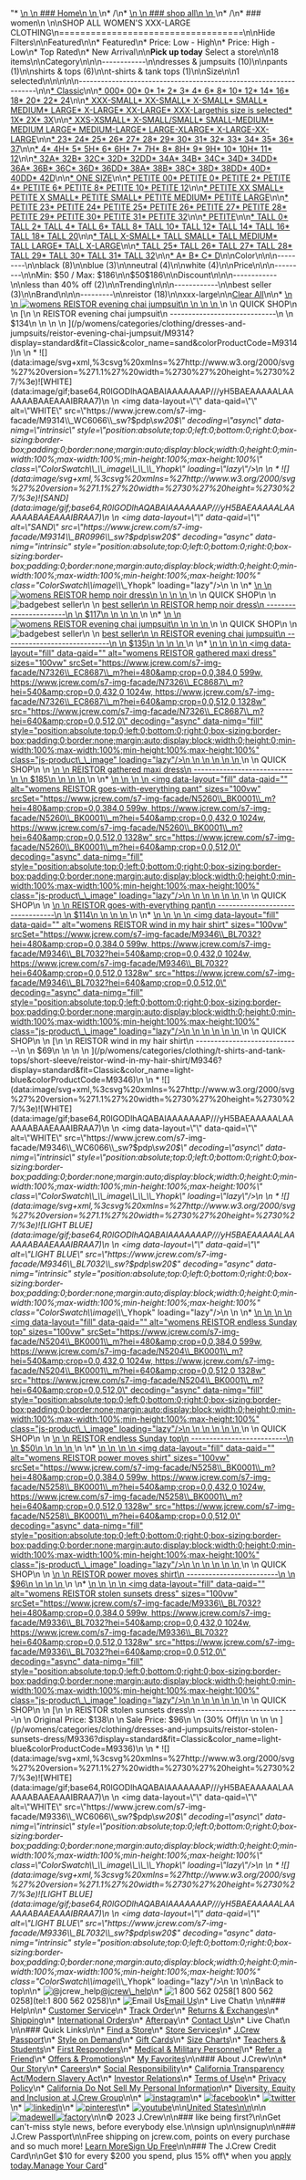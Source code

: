 "*   [\n    \n    ### Home\n    \n    ](/)\n*   /\n*   [\n    \n    ### shop all\n    \n    ](/all)\n*   /\n*   ### women\n    \n\nSHOP ALL WOMEN'S XXX-LARGE CLOTHING\n===================================\n\nHide Filters\n\nFeatured\n\n*   Featured\n*   Price: Low - High\n*   Price: High - Low\n*   Top Rated\n*   New Arrival\n\n**Pick up today** Select a store\n\n18 items\n\nCategory\n\n\n------------\n\n[](/all/womens/categories/clothing?sub-categories=womens-shopall-dresses-and-jumpsuits&crawl=no&size=XXXL)dresses & jumpsuits (10)\n\n[](/all/womens/categories/clothing?sub-categories=womens-shopall-pants&crawl=no&size=XXXL)pants (1)\n\n[](/all/womens/categories/clothing?sub-categories=womens-shopall-shirtsAndTops&crawl=no&size=XXXL)shirts & tops (6)\n\n[](/all/womens/categories/clothing?sub-categories=womens-shopall-t-shirtsAndTanktops&crawl=no&size=XXXL)t-shirts & tank tops (1)\n\nSize\n\n1 selected[](/all/womens/categories/clothing?crawl=no)\n\n\n\n\n------------------------------------------------------------------\n\n[*   Classic](/all/womens/categories/clothing?crawl=no&fit=Classic&size=XXXL)\n\n[*   000](/all/womens/categories/clothing?crawl=no&size=000,XXXL)[*   00](/all/womens/categories/clothing?crawl=no&size=00,XXXL)[*   0](/all/womens/categories/clothing?crawl=no&size=0,XXXL)[*   1](/all/womens/categories/clothing?crawl=no&size=1,XXXL)[*   2](/all/womens/categories/clothing?crawl=no&size=2,XXXL)[*   3](/all/womens/categories/clothing?crawl=no&size=3,XXXL)[*   4](/all/womens/categories/clothing?crawl=no&size=4,XXXL)[*   6](/all/womens/categories/clothing?crawl=no&size=6,XXXL)[*   8](/all/womens/categories/clothing?crawl=no&size=8,XXXL)[*   10](/all/womens/categories/clothing?crawl=no&size=10,XXXL)[*   12](/all/womens/categories/clothing?crawl=no&size=12,XXXL)[*   14](/all/womens/categories/clothing?crawl=no&size=14,XXXL)[*   16](/all/womens/categories/clothing?crawl=no&size=16,XXXL)[*   18](/all/womens/categories/clothing?crawl=no&size=18,XXXL)[*   20](/all/womens/categories/clothing?crawl=no&size=20,XXXL)[*   22](/all/womens/categories/clothing?crawl=no&size=22,XXXL)[*   24](/all/womens/categories/clothing?crawl=no&size=24,XXXL)\n\n[*   XXX-SMALL](/all/womens/categories/clothing?crawl=no&size=XXX-SMALL,XXXL)[*   XX-SMALL](/all/womens/categories/clothing?crawl=no&size=XX-SMALL,XXXL)[*   X-SMALL](/all/womens/categories/clothing?crawl=no&size=X-SMALL,XXXL)[*   SMALL](/all/womens/categories/clothing?crawl=no&size=SMALL,XXXL)[*   MEDIUM](/all/womens/categories/clothing?crawl=no&size=MEDIUM,XXXL)[*   LARGE](/all/womens/categories/clothing?crawl=no&size=LARGE,XXXL)[*   X-LARGE](/all/womens/categories/clothing?crawl=no&size=X-LARGE,XXXL)[*   XX-LARGE](/all/womens/categories/clothing?crawl=no&size=XX-LARGE,XXXL)[*   XXX-Largethis size is selected](/all/womens/categories/clothing?crawl=no)[*   1X](/all/womens/categories/clothing?crawl=no&size=1X,XXXL)[*   2X](/all/womens/categories/clothing?crawl=no&size=2X,XXXL)[*   3X](/all/womens/categories/clothing?crawl=no&size=3X,XXXL)\n\n[*   XXS-XSMALL](/all/womens/categories/clothing?crawl=no&size=XXS-XSMALL,XXXL)[*   X-SMALL/SMALL](/all/womens/categories/clothing?crawl=no&size=X-SMALL%2FSMALL,XXXL)[*   SMALL-MEDIUM](/all/womens/categories/clothing?crawl=no&size=SMALL-MEDIUM,XXXL)[*   MEDIUM LARGE](/all/womens/categories/clothing?crawl=no&size=MEDIUM%20LARGE,XXXL)[*   MEDIUM-LARGE](/all/womens/categories/clothing?crawl=no&size=MEDIUM-LARGE,XXXL)[*   LARGE-XLARGE](/all/womens/categories/clothing?crawl=no&size=LARGE-XLARGE,XXXL)[*   X-LARGE-XX-LARGE](/all/womens/categories/clothing?crawl=no&size=X-LARGE-XX-LARGE,XXXL)\n\n[*   23](/all/womens/categories/clothing?crawl=no&size=23,XXXL)[*   24](/all/womens/categories/clothing?crawl=no&size=24G,XXXL)[*   25](/all/womens/categories/clothing?crawl=no&size=25,XXXL)[*   26](/all/womens/categories/clothing?crawl=no&size=26,XXXL)[*   27](/all/womens/categories/clothing?crawl=no&size=27,XXXL)[*   28](/all/womens/categories/clothing?crawl=no&size=28,XXXL)[*   29](/all/womens/categories/clothing?crawl=no&size=29,XXXL)[*   30](/all/womens/categories/clothing?crawl=no&size=30,XXXL)[*   31](/all/womens/categories/clothing?crawl=no&size=31,XXXL)[*   32](/all/womens/categories/clothing?crawl=no&size=32,XXXL)[*   33](/all/womens/categories/clothing?crawl=no&size=33,XXXL)[*   34](/all/womens/categories/clothing?crawl=no&size=34,XXXL)[*   35](/all/womens/categories/clothing?crawl=no&size=35,XXXL)[*   36](/all/womens/categories/clothing?crawl=no&size=36,XXXL)[*   37](/all/womens/categories/clothing?crawl=no&size=37,XXXL)\n\n[*   4](/all/womens/categories/clothing?crawl=no&size=4%20MEDIUM,XXXL)[*   4H](/all/womens/categories/clothing?crawl=no&size=4H%20MEDIUM,XXXL)[*   5](/all/womens/categories/clothing?crawl=no&size=5%20MEDIUM,XXXL)[*   5H](/all/womens/categories/clothing?crawl=no&size=5H%20MEDIUM,XXXL)[*   6](/all/womens/categories/clothing?crawl=no&size=6%20MEDIUM,XXXL)[*   6H](/all/womens/categories/clothing?crawl=no&size=6H%20MEDIUM,XXXL)[*   7](/all/womens/categories/clothing?crawl=no&size=7%20MEDIUM,XXXL)[*   7H](/all/womens/categories/clothing?crawl=no&size=7H%20MEDIUM,XXXL)[*   8](/all/womens/categories/clothing?crawl=no&size=8%20MEDIUM,XXXL)[*   8H](/all/womens/categories/clothing?crawl=no&size=8H%20MEDIUM,XXXL)[*   9](/all/womens/categories/clothing?crawl=no&size=9%20MEDIUM,XXXL)[*   9H](/all/womens/categories/clothing?crawl=no&size=9H%20MEDIUM,XXXL)[*   10](/all/womens/categories/clothing?crawl=no&size=10%20MEDIUM,XXXL)[*   10H](/all/womens/categories/clothing?crawl=no&size=10H%20MEDIUM,XXXL)[*   11](/all/womens/categories/clothing?crawl=no&size=11%20MEDIUM,XXXL)[*   12](/all/womens/categories/clothing?crawl=no&size=12%20MEDIUM,XXXL)\n\n[*   32A](/all/womens/categories/clothing?crawl=no&size=32A,XXXL)[*   32B](/all/womens/categories/clothing?crawl=no&size=32B,XXXL)[*   32C](/all/womens/categories/clothing?crawl=no&size=32C,XXXL)[*   32D](/all/womens/categories/clothing?crawl=no&size=32D,XXXL)[*   32DD](/all/womens/categories/clothing?crawl=no&size=32DD,XXXL)[*   34A](/all/womens/categories/clothing?crawl=no&size=34A,XXXL)[*   34B](/all/womens/categories/clothing?crawl=no&size=34B,XXXL)[*   34C](/all/womens/categories/clothing?crawl=no&size=34C,XXXL)[*   34D](/all/womens/categories/clothing?crawl=no&size=34D,XXXL)[*   34DD](/all/womens/categories/clothing?crawl=no&size=34DD,XXXL)[*   36A](/all/womens/categories/clothing?crawl=no&size=36A,XXXL)[*   36B](/all/womens/categories/clothing?crawl=no&size=36B,XXXL)[*   36C](/all/womens/categories/clothing?crawl=no&size=36C,XXXL)[*   36D](/all/womens/categories/clothing?crawl=no&size=36D,XXXL)[*   36DD](/all/womens/categories/clothing?crawl=no&size=36DD,XXXL)[*   38A](/all/womens/categories/clothing?crawl=no&size=38A,XXXL)[*   38B](/all/womens/categories/clothing?crawl=no&size=38B,XXXL)[*   38C](/all/womens/categories/clothing?crawl=no&size=38C,XXXL)[*   38D](/all/womens/categories/clothing?crawl=no&size=38D,XXXL)[*   38DD](/all/womens/categories/clothing?crawl=no&size=38DD,XXXL)[*   40D](/all/womens/categories/clothing?crawl=no&size=40D,XXXL)[*   40DD](/all/womens/categories/clothing?crawl=no&size=40DD,XXXL)[*   42D](/all/womens/categories/clothing?crawl=no&size=42D,XXXL)\n\n[*   ONE SIZE](/all/womens/categories/clothing?crawl=no&size=ONE%20SIZE,XXXL)\n\n[*   PETITE 00](/all/womens/categories/clothing?crawl=no&size=PETITE%2000,XXXL)[*   PETITE 0](/all/womens/categories/clothing?crawl=no&size=PETITE%200,XXXL)[*   PETITE 2](/all/womens/categories/clothing?crawl=no&size=PETITE%202,XXXL)[*   PETITE 4](/all/womens/categories/clothing?crawl=no&size=PETITE%204,XXXL)[*   PETITE 6](/all/womens/categories/clothing?crawl=no&size=PETITE%206,XXXL)[*   PETITE 8](/all/womens/categories/clothing?crawl=no&size=PETITE%208,XXXL)[*   PETITE 10](/all/womens/categories/clothing?crawl=no&size=PETITE%2010,XXXL)[*   PETITE 12](/all/womens/categories/clothing?crawl=no&size=PETITE%2012,XXXL)\n\n[*   PETITE XX SMALL](/all/womens/categories/clothing?crawl=no&size=PETITE%20XX%20SMALL,XXXL)[*   PETITE X SMALL](/all/womens/categories/clothing?crawl=no&size=PETITE%20X%20SMALL,XXXL)[*   PETITE SMALL](/all/womens/categories/clothing?crawl=no&size=PETITE%20SMALL,XXXL)[*   PETITE MEDIUM](/all/womens/categories/clothing?crawl=no&size=PETITE%20MEDIUM,XXXL)[*   PETITE LARGE](/all/womens/categories/clothing?crawl=no&size=PETITE%20LARGE,XXXL)\n\n[*   PETITE 23](/all/womens/categories/clothing?crawl=no&size=PETITE%2023,XXXL)[*   PETITE 24](/all/womens/categories/clothing?crawl=no&size=PETITE%2024,XXXL)[*   PETITE 25](/all/womens/categories/clothing?crawl=no&size=PETITE%2025,XXXL)[*   PETITE 26](/all/womens/categories/clothing?crawl=no&size=PETITE%2026,XXXL)[*   PETITE 27](/all/womens/categories/clothing?crawl=no&size=PETITE%2027,XXXL)[*   PETITE 28](/all/womens/categories/clothing?crawl=no&size=PETITE%2028,XXXL)[*   PETITE 29](/all/womens/categories/clothing?crawl=no&size=PETITE%2029,XXXL)[*   PETITE 30](/all/womens/categories/clothing?crawl=no&size=PETITE%2030,XXXL)[*   PETITE 31](/all/womens/categories/clothing?crawl=no&size=PETITE%2031,XXXL)[*   PETITE 32](/all/womens/categories/clothing?crawl=no&size=PETITE%2032,XXXL)\n\n[*   PETITE](/all/womens/categories/clothing?crawl=no&size=PETITE,XXXL)\n\n[*   TALL 0](/all/womens/categories/clothing?crawl=no&size=TALL%20SIZE%200,XXXL)[*   TALL 2](/all/womens/categories/clothing?crawl=no&size=TALL%202,XXXL)[*   TALL 4](/all/womens/categories/clothing?crawl=no&size=TALL%204,XXXL)[*   TALL 6](/all/womens/categories/clothing?crawl=no&size=TALL%206,XXXL)[*   TALL 8](/all/womens/categories/clothing?crawl=no&size=TALL%208,XXXL)[*   TALL 10](/all/womens/categories/clothing?crawl=no&size=TALL%2010,XXXL)[*   TALL 12](/all/womens/categories/clothing?crawl=no&size=TALL%2012,XXXL)[*   TALL 14](/all/womens/categories/clothing?crawl=no&size=TALL%2014,XXXL)[*   TALL 16](/all/womens/categories/clothing?crawl=no&size=TALL%2016,XXXL)[*   TALL 18](/all/womens/categories/clothing?crawl=no&size=TALL%2018,XXXL)[*   TALL 20](/all/womens/categories/clothing?crawl=no&size=TALL%2020,XXXL)\n\n[*   TALL X-SMALL](/all/womens/categories/clothing?crawl=no&size=TALL%20X-SMALL,XXXL)[*   TALL SMALL](/all/womens/categories/clothing?crawl=no&size=TALL%20SMALL,XXXL)[*   TALL MEDIUM](/all/womens/categories/clothing?crawl=no&size=TALL%20MEDIUM,XXXL)[*   TALL LARGE](/all/womens/categories/clothing?crawl=no&size=TALL%20LARGE,XXXL)[*   TALL X-LARGE](/all/womens/categories/clothing?crawl=no&size=TALL%20X-LARGE,XXXL)\n\n[*   TALL 25](/all/womens/categories/clothing?crawl=no&size=TALL%2025,XXXL)[*   TALL 26](/all/womens/categories/clothing?crawl=no&size=TALL%2026,XXXL)[*   TALL 27](/all/womens/categories/clothing?crawl=no&size=TALL%2027,XXXL)[*   TALL 28](/all/womens/categories/clothing?crawl=no&size=TALL%2028,XXXL)[*   TALL 29](/all/womens/categories/clothing?crawl=no&size=TALL%2029,XXXL)[*   TALL 30](/all/womens/categories/clothing?crawl=no&size=TALL%2030,XXXL)[*   TALL 31](/all/womens/categories/clothing?crawl=no&size=TALL%2031,XXXL)[*   TALL 32](/all/womens/categories/clothing?crawl=no&size=TALL%2032,XXXL)\n\n[*   A](/all/womens/categories/clothing?crawl=no&size=A,XXXL)[*   B](/all/womens/categories/clothing?crawl=no&size=B,XXXL)[*   C](/all/womens/categories/clothing?crawl=no&size=C,XXXL)[*   D](/all/womens/categories/clothing?crawl=no&size=D,XXXL)\n\nColor\n\n\n---------\n\n[](/all/womens/categories/clothing?crawl=no&l_color=root-black&size=XXXL)black (8)\n\n[](/all/womens/categories/clothing?crawl=no&l_color=root-blue&size=XXXL)blue (3)\n\n[](/all/womens/categories/clothing?crawl=no&l_color=root-neutral&size=XXXL)neutral (4)\n\n[](/all/womens/categories/clothing?crawl=no&l_color=root-white&size=XXXL)white (4)\n\nPrice\n\n\n---------\n\nMin: $50 / Max: $186\n\n$50$186\n\nDiscount\n\n\n------------\n\n[](/all/womens/categories/clothing?crawl=no&discount=lessThan40Off&size=XXXL)less than 40% off (2)\n\nTrending\n\n\n------------\n\n[](/all/womens/categories/clothing?crawl=no&size=XXXL&trending=bestSeller)best seller (3)\n\nBrand\n\n\n---------\n\n[](/all/womens/categories/clothing?brand=REISTOR&crawl=no&size=XXXL)reistor (18)\n\nxxx-large[](/all/womens/categories/clothing?crawl=no)\n\n[Clear All](/all/womens/categories/clothing?crawl=no)\n\n*   [\n    \n    ![womens REISTOR evening chai jumpsuit](https://www.jcrew.com/s7-img-facade/M9314_BR0996?hei=640&crop=0,0,512,0)\n    \n    \n    \n    ](/p/womens/categories/clothing/dresses-and-jumpsuits/reistor-evening-chai-jumpsuit/M9314?display=standard&fit=Classic&color_name=sand&colorProductCode=M9314)\n    \n    QUICK SHOP\n    \n    [\n    \n    REISTOR evening chai jumpsuit\n    -----------------------------\n    \n    $134\n    \n    \n    \n    ](/p/womens/categories/clothing/dresses-and-jumpsuits/reistor-evening-chai-jumpsuit/M9314?display=standard&fit=Classic&color_name=sand&colorProductCode=M9314)\n    \n    *   ![](data:image/svg+xml,%3csvg%20xmlns=%27http://www.w3.org/2000/svg%27%20version=%271.1%27%20width=%2730%27%20height=%2730%27/%3e)![WHITE](data:image/gif;base64,R0lGODlhAQABAIAAAAAAAP///yH5BAEAAAAALAAAAAABAAEAAAIBRAA7)\n        \n        <img data-layout=\"\" data-qaid=\"\" alt=\"WHITE\" src=\"https://www.jcrew.com/s7-img-facade/M9314\\_WC6066\\_sw?$pdp\\_sw20$\" decoding=\"async\" data-nimg=\"intrinsic\" style=\"position:absolute;top:0;left:0;bottom:0;right:0;box-sizing:border-box;padding:0;border:none;margin:auto;display:block;width:0;height:0;min-width:100%;max-width:100%;min-height:100%;max-height:100%\" class=\"ColorSwatch\\_\\_image\\_\\_\\_Yhopk\" loading=\"lazy\"/>\n        \n    *   ![](data:image/svg+xml,%3csvg%20xmlns=%27http://www.w3.org/2000/svg%27%20version=%271.1%27%20width=%2730%27%20height=%2730%27/%3e)![SAND](data:image/gif;base64,R0lGODlhAQABAIAAAAAAAP///yH5BAEAAAAALAAAAAABAAEAAAIBRAA7)\n        \n        <img data-layout=\"\" data-qaid=\"\" alt=\"SAND\" src=\"https://www.jcrew.com/s7-img-facade/M9314\\_BR0996\\_sw?$pdp\\_sw20$\" decoding=\"async\" data-nimg=\"intrinsic\" style=\"position:absolute;top:0;left:0;bottom:0;right:0;box-sizing:border-box;padding:0;border:none;margin:auto;display:block;width:0;height:0;min-width:100%;max-width:100%;min-height:100%;max-height:100%\" class=\"ColorSwatch\\_\\_image\\_\\_\\_Yhopk\" loading=\"lazy\"/>\n        \n    \n*   [\n    \n    ![womens REISTOR hemp noir dress](https://www.jcrew.com/s7-img-facade/N5256_BK0001_m?hei=640&crop=0,0,512,0)\n    \n    \n    \n    ](/p/womens/categories/clothing/dresses-and-jumpsuits/reistor-hemp-noir-dress/N5256?display=standard&fit=Classic&color_name=black&colorProductCode=N5256)\n    \n    QUICK SHOP\n    \n    ![badge](https://www.jcrew.com/s7-img-facade/TS)best seller\n    \n    [best seller\n    \n    REISTOR hemp noir dress\n    -----------------------\n    \n    $117\n    \n    \n    \n    ](/p/womens/categories/clothing/dresses-and-jumpsuits/reistor-hemp-noir-dress/N5256?display=standard&fit=Classic&color_name=black&colorProductCode=N5256)\n    \n*   [\n    \n    ![womens REISTOR evening chai jumpsuit](https://www.jcrew.com/s7-img-facade/N1963_BL0021_m?hei=640&crop=0,0,512,0)\n    \n    \n    \n    ](/p/womens/categories/clothing/dresses-and-jumpsuits/reistor-evening-chai-jumpsuit/N1963?display=standard&fit=Classic&color_name=blue&colorProductCode=N1963)\n    \n    QUICK SHOP\n    \n    ![badge](https://www.jcrew.com/s7-img-facade/TS)best seller\n    \n    [best seller\n    \n    REISTOR evening chai jumpsuit\n    -----------------------------\n    \n    $135\n    \n    \n    \n    ](/p/womens/categories/clothing/dresses-and-jumpsuits/reistor-evening-chai-jumpsuit/N1963?display=standard&fit=Classic&color_name=blue&colorProductCode=N1963)\n    \n*   [\n    \n    ![womens REISTOR gathered maxi dress](data:image/gif;base64,R0lGODlhAQABAIAAAAAAAP///yH5BAEAAAAALAAAAAABAAEAAAIBRAA7)\n    \n    <img data-layout=\"fill\" data-qaid=\"\" alt=\"womens REISTOR gathered maxi dress\" sizes=\"100vw\" srcSet=\"https://www.jcrew.com/s7-img-facade/N7326\\_EC8687\\_m?hei=480&amp;crop=0,0,384,0 599w, https://www.jcrew.com/s7-img-facade/N7326\\_EC8687\\_m?hei=540&amp;crop=0,0,432,0 1024w, https://www.jcrew.com/s7-img-facade/N7326\\_EC8687\\_m?hei=640&amp;crop=0,0,512,0 1328w\" src=\"https://www.jcrew.com/s7-img-facade/N7326\\_EC8687\\_m?hei=640&amp;crop=0,0,512,0\" decoding=\"async\" data-nimg=\"fill\" style=\"position:absolute;top:0;left:0;bottom:0;right:0;box-sizing:border-box;padding:0;border:none;margin:auto;display:block;width:0;height:0;min-width:100%;max-width:100%;min-height:100%;max-height:100%\" class=\"js-product\\_\\_image\" loading=\"lazy\"/>\n    \n    \n    \n    \n    \n    ](/p/womens/categories/clothing/dresses-and-jumpsuits/reistor-gathered-maxi-dress/N7326?display=standard&fit=Classic&color_name=purple&colorProductCode=N7326)\n    \n    QUICK SHOP\n    \n    [\n    \n    REISTOR gathered maxi dress\n    ---------------------------\n    \n    $185\n    \n    \n    \n    ](/p/womens/categories/clothing/dresses-and-jumpsuits/reistor-gathered-maxi-dress/N7326?display=standard&fit=Classic&color_name=purple&colorProductCode=N7326)\n    \n*   [\n    \n    ![womens REISTOR goes-with-everything pant](data:image/gif;base64,R0lGODlhAQABAIAAAAAAAP///yH5BAEAAAAALAAAAAABAAEAAAIBRAA7)\n    \n    <img data-layout=\"fill\" data-qaid=\"\" alt=\"womens REISTOR goes-with-everything pant\" sizes=\"100vw\" srcSet=\"https://www.jcrew.com/s7-img-facade/N5260\\_BK0001\\_m?hei=480&amp;crop=0,0,384,0 599w, https://www.jcrew.com/s7-img-facade/N5260\\_BK0001\\_m?hei=540&amp;crop=0,0,432,0 1024w, https://www.jcrew.com/s7-img-facade/N5260\\_BK0001\\_m?hei=640&amp;crop=0,0,512,0 1328w\" src=\"https://www.jcrew.com/s7-img-facade/N5260\\_BK0001\\_m?hei=640&amp;crop=0,0,512,0\" decoding=\"async\" data-nimg=\"fill\" style=\"position:absolute;top:0;left:0;bottom:0;right:0;box-sizing:border-box;padding:0;border:none;margin:auto;display:block;width:0;height:0;min-width:100%;max-width:100%;min-height:100%;max-height:100%\" class=\"js-product\\_\\_image\" loading=\"lazy\"/>\n    \n    \n    \n    \n    \n    ](/p/womens/categories/clothing/pants/relaxed/reistor-goes-with-everything-pant/N5260?display=standard&fit=Classic&color_name=black&colorProductCode=N5260)\n    \n    QUICK SHOP\n    \n    [\n    \n    REISTOR goes-with-everything pant\n    ---------------------------------\n    \n    $114\n    \n    \n    \n    ](/p/womens/categories/clothing/pants/relaxed/reistor-goes-with-everything-pant/N5260?display=standard&fit=Classic&color_name=black&colorProductCode=N5260)\n    \n*   [\n    \n    ![womens REISTOR wind in my hair shirt](data:image/gif;base64,R0lGODlhAQABAIAAAAAAAP///yH5BAEAAAAALAAAAAABAAEAAAIBRAA7)\n    \n    <img data-layout=\"fill\" data-qaid=\"\" alt=\"womens REISTOR wind in my hair shirt\" sizes=\"100vw\" srcSet=\"https://www.jcrew.com/s7-img-facade/M9346\\_BL7032?hei=480&amp;crop=0,0,384,0 599w, https://www.jcrew.com/s7-img-facade/M9346\\_BL7032?hei=540&amp;crop=0,0,432,0 1024w, https://www.jcrew.com/s7-img-facade/M9346\\_BL7032?hei=640&amp;crop=0,0,512,0 1328w\" src=\"https://www.jcrew.com/s7-img-facade/M9346\\_BL7032?hei=640&amp;crop=0,0,512,0\" decoding=\"async\" data-nimg=\"fill\" style=\"position:absolute;top:0;left:0;bottom:0;right:0;box-sizing:border-box;padding:0;border:none;margin:auto;display:block;width:0;height:0;min-width:100%;max-width:100%;min-height:100%;max-height:100%\" class=\"js-product\\_\\_image\" loading=\"lazy\"/>\n    \n    \n    \n    \n    \n    ](/p/womens/categories/clothing/t-shirts-and-tank-tops/short-sleeve/reistor-wind-in-my-hair-shirt/M9346?display=standard&fit=Classic&color_name=light-blue&colorProductCode=M9346)\n    \n    QUICK SHOP\n    \n    [\n    \n    REISTOR wind in my hair shirt\n    -----------------------------\n    \n    $69\n    \n    \n    \n    ](/p/womens/categories/clothing/t-shirts-and-tank-tops/short-sleeve/reistor-wind-in-my-hair-shirt/M9346?display=standard&fit=Classic&color_name=light-blue&colorProductCode=M9346)\n    \n    *   ![](data:image/svg+xml,%3csvg%20xmlns=%27http://www.w3.org/2000/svg%27%20version=%271.1%27%20width=%2730%27%20height=%2730%27/%3e)![WHITE](data:image/gif;base64,R0lGODlhAQABAIAAAAAAAP///yH5BAEAAAAALAAAAAABAAEAAAIBRAA7)\n        \n        <img data-layout=\"\" data-qaid=\"\" alt=\"WHITE\" src=\"https://www.jcrew.com/s7-img-facade/M9346\\_WC6066\\_sw?$pdp\\_sw20$\" decoding=\"async\" data-nimg=\"intrinsic\" style=\"position:absolute;top:0;left:0;bottom:0;right:0;box-sizing:border-box;padding:0;border:none;margin:auto;display:block;width:0;height:0;min-width:100%;max-width:100%;min-height:100%;max-height:100%\" class=\"ColorSwatch\\_\\_image\\_\\_\\_Yhopk\" loading=\"lazy\"/>\n        \n    *   ![](data:image/svg+xml,%3csvg%20xmlns=%27http://www.w3.org/2000/svg%27%20version=%271.1%27%20width=%2730%27%20height=%2730%27/%3e)![LIGHT BLUE](data:image/gif;base64,R0lGODlhAQABAIAAAAAAAP///yH5BAEAAAAALAAAAAABAAEAAAIBRAA7)\n        \n        <img data-layout=\"\" data-qaid=\"\" alt=\"LIGHT BLUE\" src=\"https://www.jcrew.com/s7-img-facade/M9346\\_BL7032\\_sw?$pdp\\_sw20$\" decoding=\"async\" data-nimg=\"intrinsic\" style=\"position:absolute;top:0;left:0;bottom:0;right:0;box-sizing:border-box;padding:0;border:none;margin:auto;display:block;width:0;height:0;min-width:100%;max-width:100%;min-height:100%;max-height:100%\" class=\"ColorSwatch\\_\\_image\\_\\_\\_Yhopk\" loading=\"lazy\"/>\n        \n    \n*   [\n    \n    ![womens REISTOR endless Sunday top](data:image/gif;base64,R0lGODlhAQABAIAAAAAAAP///yH5BAEAAAAALAAAAAABAAEAAAIBRAA7)\n    \n    <img data-layout=\"fill\" data-qaid=\"\" alt=\"womens REISTOR endless Sunday top\" sizes=\"100vw\" srcSet=\"https://www.jcrew.com/s7-img-facade/N5204\\_BK0001\\_m?hei=480&amp;crop=0,0,384,0 599w, https://www.jcrew.com/s7-img-facade/N5204\\_BK0001\\_m?hei=540&amp;crop=0,0,432,0 1024w, https://www.jcrew.com/s7-img-facade/N5204\\_BK0001\\_m?hei=640&amp;crop=0,0,512,0 1328w\" src=\"https://www.jcrew.com/s7-img-facade/N5204\\_BK0001\\_m?hei=640&amp;crop=0,0,512,0\" decoding=\"async\" data-nimg=\"fill\" style=\"position:absolute;top:0;left:0;bottom:0;right:0;box-sizing:border-box;padding:0;border:none;margin:auto;display:block;width:0;height:0;min-width:100%;max-width:100%;min-height:100%;max-height:100%\" class=\"js-product\\_\\_image\" loading=\"lazy\"/>\n    \n    \n    \n    \n    \n    ](/p/womens/categories/clothing/shirts-and-tops/drapey-tops/reistor-endless-sunday-top/N5204?display=standard&fit=Classic&color_name=black&colorProductCode=N5204)\n    \n    QUICK SHOP\n    \n    [\n    \n    REISTOR endless Sunday top\n    --------------------------\n    \n    $50\n    \n    \n    \n    ](/p/womens/categories/clothing/shirts-and-tops/drapey-tops/reistor-endless-sunday-top/N5204?display=standard&fit=Classic&color_name=black&colorProductCode=N5204)\n    \n*   [\n    \n    ![womens REISTOR power moves shirt](data:image/gif;base64,R0lGODlhAQABAIAAAAAAAP///yH5BAEAAAAALAAAAAABAAEAAAIBRAA7)\n    \n    <img data-layout=\"fill\" data-qaid=\"\" alt=\"womens REISTOR power moves shirt\" sizes=\"100vw\" srcSet=\"https://www.jcrew.com/s7-img-facade/N5258\\_BK0001\\_m?hei=480&amp;crop=0,0,384,0 599w, https://www.jcrew.com/s7-img-facade/N5258\\_BK0001\\_m?hei=540&amp;crop=0,0,432,0 1024w, https://www.jcrew.com/s7-img-facade/N5258\\_BK0001\\_m?hei=640&amp;crop=0,0,512,0 1328w\" src=\"https://www.jcrew.com/s7-img-facade/N5258\\_BK0001\\_m?hei=640&amp;crop=0,0,512,0\" decoding=\"async\" data-nimg=\"fill\" style=\"position:absolute;top:0;left:0;bottom:0;right:0;box-sizing:border-box;padding:0;border:none;margin:auto;display:block;width:0;height:0;min-width:100%;max-width:100%;min-height:100%;max-height:100%\" class=\"js-product\\_\\_image\" loading=\"lazy\"/>\n    \n    \n    \n    \n    \n    ](/p/womens/categories/clothing/shirts-and-tops/drapey-tops/reistor-power-moves-shirt/N5258?display=standard&fit=Classic&color_name=black&colorProductCode=N5258)\n    \n    QUICK SHOP\n    \n    [\n    \n    REISTOR power moves shirt\n    -------------------------\n    \n    $96\n    \n    \n    \n    ](/p/womens/categories/clothing/shirts-and-tops/drapey-tops/reistor-power-moves-shirt/N5258?display=standard&fit=Classic&color_name=black&colorProductCode=N5258)\n    \n*   [\n    \n    ![womens REISTOR stolen sunsets dress](data:image/gif;base64,R0lGODlhAQABAIAAAAAAAP///yH5BAEAAAAALAAAAAABAAEAAAIBRAA7)\n    \n    <img data-layout=\"fill\" data-qaid=\"\" alt=\"womens REISTOR stolen sunsets dress\" sizes=\"100vw\" srcSet=\"https://www.jcrew.com/s7-img-facade/M9336\\_BL7032?hei=480&amp;crop=0,0,384,0 599w, https://www.jcrew.com/s7-img-facade/M9336\\_BL7032?hei=540&amp;crop=0,0,432,0 1024w, https://www.jcrew.com/s7-img-facade/M9336\\_BL7032?hei=640&amp;crop=0,0,512,0 1328w\" src=\"https://www.jcrew.com/s7-img-facade/M9336\\_BL7032?hei=640&amp;crop=0,0,512,0\" decoding=\"async\" data-nimg=\"fill\" style=\"position:absolute;top:0;left:0;bottom:0;right:0;box-sizing:border-box;padding:0;border:none;margin:auto;display:block;width:0;height:0;min-width:100%;max-width:100%;min-height:100%;max-height:100%\" class=\"js-product\\_\\_image\" loading=\"lazy\"/>\n    \n    \n    \n    \n    \n    ](/p/womens/categories/clothing/dresses-and-jumpsuits/reistor-stolen-sunsets-dress/M9336?display=standard&fit=Classic&color_name=light-blue&colorProductCode=M9336)\n    \n    QUICK SHOP\n    \n    [\n    \n    REISTOR stolen sunsets dress\n    ----------------------------\n    \n    Original Price: $138\n    \n    Sale Price: $96\n    \n    (30% Off)\n    \n    \n    \n    ](/p/womens/categories/clothing/dresses-and-jumpsuits/reistor-stolen-sunsets-dress/M9336?display=standard&fit=Classic&color_name=light-blue&colorProductCode=M9336)\n    \n    *   ![](data:image/svg+xml,%3csvg%20xmlns=%27http://www.w3.org/2000/svg%27%20version=%271.1%27%20width=%2730%27%20height=%2730%27/%3e)![WHITE](data:image/gif;base64,R0lGODlhAQABAIAAAAAAAP///yH5BAEAAAAALAAAAAABAAEAAAIBRAA7)\n        \n        <img data-layout=\"\" data-qaid=\"\" alt=\"WHITE\" src=\"https://www.jcrew.com/s7-img-facade/M9336\\_WC6066\\_sw?$pdp\\_sw20$\" decoding=\"async\" data-nimg=\"intrinsic\" style=\"position:absolute;top:0;left:0;bottom:0;right:0;box-sizing:border-box;padding:0;border:none;margin:auto;display:block;width:0;height:0;min-width:100%;max-width:100%;min-height:100%;max-height:100%\" class=\"ColorSwatch\\_\\_image\\_\\_\\_Yhopk\" loading=\"lazy\"/>\n        \n    *   ![](data:image/svg+xml,%3csvg%20xmlns=%27http://www.w3.org/2000/svg%27%20version=%271.1%27%20width=%2730%27%20height=%2730%27/%3e)![LIGHT BLUE](data:image/gif;base64,R0lGODlhAQABAIAAAAAAAP///yH5BAEAAAAALAAAAAABAAEAAAIBRAA7)\n        \n        <img data-layout=\"\" data-qaid=\"\" alt=\"LIGHT BLUE\" src=\"https://www.jcrew.com/s7-img-facade/M9336\\_BL7032\\_sw?$pdp\\_sw20$\" decoding=\"async\" data-nimg=\"intrinsic\" style=\"position:absolute;top:0;left:0;bottom:0;right:0;box-sizing:border-box;padding:0;border:none;margin:auto;display:block;width:0;height:0;min-width:100%;max-width:100%;min-height:100%;max-height:100%\" class=\"ColorSwatch\\_\\_image\\_\\_\\_Yhopk\" loading=\"lazy\"/>\n        \n    \n\nBack to top\n\n*   ![@jcrew_help](/next-static/images/sidecar-modules/footer/twitter-2.svg)[@jcrew\\_help](https://twitter.com/jcrew_help)\n*   ![1 800 562 0258](/next-static/images/sidecar-modules/footer/phone-2.svg)[1 800 562 0258](tel:1 800 562 0258)\n*   ![Email Us](/next-static/images/sidecar-modules/footer/email.svg)[Email Us](mailto:help@jcrew.com)\n*   Live Chat\n    \n\n### Help\n\n*   [Customer Service](/help/customer-service)\n*   [Track Order](/help/order-status)\n*   [Returns & Exchanges](/help/returns-exchanges)\n*   [Shipping](/help/shipping-handling)\n*   [International Orders](/help/international-orders)\n*   [Afterpay](/afterpay-faq)\n*   [Contact Us](/help/contact-us)\n*   Live Chat\n    \n\n### Quick Links\n\n*   [Find a Store](https://stores.jcrew.com/search)\n*   [Store Services](/s/store-services)\n*   [J.Crew Passport](/s/rewards)\n*   [Style on Demand](/s/style-on-demand)\n*   [Gift Cards](/help/gift-card)\n*   [Size Charts](/r/size-charts)\n*   [Teachers & Students](/s/teacher-student-discount)\n*   [First Responders](/s/military-medical-first-responder-discount)\n*   [Medical & Military Personnel](/s/military-medical-first-responder-discount)\n*   [Refer a Friend](/share)\n*   [Offers & Promotions](/best-deals)\n*   [My Favorites](/favorites)\n\n### About J.Crew\n\n*   [Our Story](/s/aboutus)\n*   [Careers](https://jobs.jcrew.com)\n*   [Social Responsibility](/s/corporate-responsibility)\n*   [California Transparency Act/Modern Slavery Act](/s/CSR-california-transparency-act)\n*   [Investor Relations](https://investors.jcrew.com)\n*   [Terms of Use](/help/terms-of-use)\n*   [Privacy Policy](/help/privacy-policy)\n*   [California Do Not Sell My Personal Information](https://jcrew.clarip.com/dsr/create?brand=jcrew&type=3)\n*   [Diversity, Equity and Inclusion at J.Crew Group](/s/diversity-equity-inclusion)\n\n*   [![instagram](/next-static/images/sidecar-modules/footer/instagram-2.svg)](http://instagram.com/jcrew)\n*   [![facebook](/next-static/images/sidecar-modules/footer/facebook-2.svg)](https://www.facebook.com/jcrew)\n*   [![twitter](/next-static/images/sidecar-modules/footer/twitter-2.svg)](https://twitter.com/jcrew)\n*   [![linkedin](/next-static/images/sidecar-modules/footer/linkedin.svg)](https://www.linkedin.com/company/j-crew)\n*   [![pinterest](/next-static/images/sidecar-modules/footer/pinterest-2.svg)](http://pinterest.com/jcrew/)\n*   [![youtube](/next-static/images/sidecar-modules/footer/youtube-2.svg)](http://www.youtube.com/user/jcrewinsider)\n\n[United States\n\n](/r/context-chooser)\n\n[![madewell](/next-static/images/sidecar-modules/footer/madewell.svg)](https://www.madewell.com)[![factory](/next-static/images/sidecar-modules/navigation/jcrew-factory-logo-black.svg)](https://factory.jcrew.com)\n\n© 2023 J.Crew\n\n### like being first?\n\nGet can't-miss style news, before everybody else.\n\nsign up\n\nsignup\n\n### J.Crew Passport\n\nFree shipping on jcrew.com, points on every purchase and so much more! [Learn More](/s/rewards)[Sign Up Free](/?register=true)\n\n### The J.Crew Credit Card\n\nGet $10 for every $200 you spend, plus 15% off\\* when you [apply today.](/s/credit-card)[Manage Your Card](https://d.comenity.net/jcrew/)"